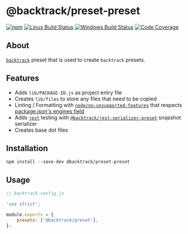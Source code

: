 # @backtrack/preset-preset

[![npm](https://img.shields.io/npm/v/@backtrack/preset-preset.svg?label=npm%20version)](https://www.npmjs.com/package/@backtrack/preset-preset)
[![Linux Build Status](https://img.shields.io/circleci/project/github/chrisblossom/backtrack-preset-preset/master.svg?label=linux%20build)](https://circleci.com/gh/chrisblossom/backtrack-preset-preset/tree/master)
[![Windows Build Status](https://img.shields.io/appveyor/ci/chrisblossom/backtrack-preset-preset/master.svg?label=windows%20build)](https://ci.appveyor.com/project/chrisblossom/backtrack-preset-preset/branch/master)
[![Code Coverage](https://img.shields.io/codecov/c/github/chrisblossom/backtrack-preset-preset/master.svg)](https://codecov.io/gh/chrisblossom/backtrack-preset-preset/branch/master)

## About

[`backtrack`](https://github.com/chrisblossom/backtrack) preset that is used to create `backtrack` presets.

## Features

-   Adds `lib/PACKAGE-ID.js` as project entry file
-   Creates `lib/files` to store any files that need to be copied
-   Linting / Formatting with [`node/no-unsupported-features`](https://github.com/mysticatea/eslint-plugin-node/tree/master/docs/rules/no-unsupported-features) that respects [package.json's engines field](https://docs.npmjs.com/files/package.json#engines)
-   Adds [`jest`](https://facebook.github.io/jest/) testing with [`@backtrack/jest-serializer-preset`](https://github.com/chrisblossom/backtrack-jest-serializer-preset) snapshot serializer
-   Creates base dot files

## Installation

`npm install --save-dev @backtrack/preset-preset`

## Usage

```js
// backtrack.config.js

'use strict';

module.exports = {
	presets: ['@backtrack/preset'],
};
```
